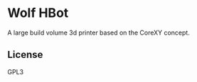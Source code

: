Wolf HBot
============

A large build volume 3d printer based on the CoreXY concept.


License
-------
GPL3
